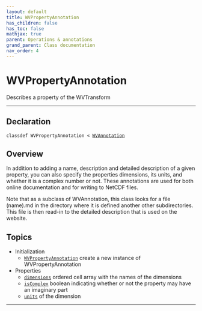 ```yaml
---
layout: default
title: WVPropertyAnnotation
has_children: false
has_toc: false
mathjax: true
parent: Operations & annotations
grand_parent: Class documentation
nav_order: 4
---
```


#  WVPropertyAnnotation

Describes a property of the WVTransform


---

## Declaration

<div class="language-matlab highlighter-rouge"><div class="highlight"><pre class="highlight"><code>classdef WVPropertyAnnotation < <a href="/classes/wvannotation/" title="WVAnnotation">WVAnnotation</a></code></pre></div></div>

## Overview
 
  In addition to adding a name, description and detailed description of
  a given property, you can also specify the properties dimensions,
  its units, and whether it is a complex number or not. These
  annotations are used for both online documentation and for writing to
  NetCDF files.
 
  Note that as a subclass of WVAnnotation, this class looks for
  a file (name).md in the directory where it is defined another other
  subdirectories. This file is then read-in to the detailed description
  that is used on the website.
 
  


## Topics
+ Initialization
  + [`WVPropertyAnnotation`](/classes/wvpropertyannotation/wvpropertyannotation.html) create a new instance of WVPropertyAnnotation
+ Properties
  + [`dimensions`](/classes/wvpropertyannotation/dimensions.html) ordered cell array with the names of the dimensions
  + [`isComplex`](/classes/wvpropertyannotation/iscomplex.html) boolean indicating whether or not the property may have an imaginary part
  + [`units`](/classes/wvpropertyannotation/units.html) of the dimension


---